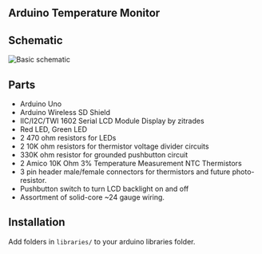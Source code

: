 Arduino Temperature Monitor
---

Schematic
---

![Basic schematic](http://i.imgur.com/nZZ8zjA.png)

Parts
---

* Arduino Uno
* Arduino Wireless SD Shield
* IIC/I2C/TWI 1602 Serial LCD Module Display by zitrades
* Red LED, Green LED
* 2 470 ohm resistors for LEDs
* 2 10K ohm resistors for thermistor voltage divider circuits
* 330K ohm resistor for grounded pushbutton circuit
* 2 Amico 10K Ohm 3% Temperature Measurement NTC Thermistors
* 3 pin header male/female connectors for thermistors and future photo-resistor.
* Pushbutton switch to turn LCD backlight on and off
* Assortment of solid-core ~24 gauge wiring.

Installation
---
Add folders in `libraries/` to your arduino libraries folder.

